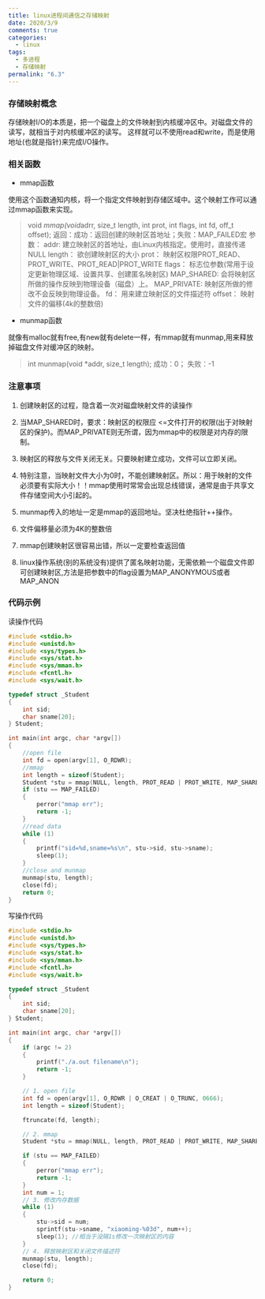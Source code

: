 ```yaml
---
title: linux进程间通信之存储映射
date: 2020/3/9
comments: true
categories:
  - linux
tags:
  - 多进程
  - 存储映射
permalink: "6.3"
---
```

### 存储映射概念

存储映射I/O的本质是，把一个磁盘上的文件映射到内核缓冲区中。对磁盘文件的读写，就相当于对内核缓冲区的读写。
这样就可以不使用read和write，而是使用地址(也就是指针)来完成I/O操作。

### 相关函数

* mmap函数

使用这个函数通知内核，将一个指定文件映射到存储区域中。这个映射工作可以通过mmap函数来实现。

>void *mmap(void*adrr, size_t length, int prot, int flags, int fd, off_t offset);
返回：成功：返回创建的映射区首地址；失败：MAP_FAILED宏
参数：
    addr:     建立映射区的首地址，由Linux内核指定。使用时，直接传递NULL
    length：  欲创建映射区的大小
    prot：    映射区权限PROT_READ、PROT_WRITE、PROT_READ|PROT_WRITE
    flags：   标志位参数(常用于设定更新物理区域、设置共享、创建匿名映射区)
              MAP_SHARED:  会将映射区所做的操作反映到物理设备（磁盘）上。
              MAP_PRIVATE: 映射区所做的修改不会反映到物理设备。
    fd：      用来建立映射区的文件描述符
    offset：  映射文件的偏移(4k的整数倍)

* munmap函数

就像有malloc就有free,有new就有delete一样，有mmap就有munmap,用来释放掉磁盘文件对缓冲区的映射。

>int munmap(void *addr, size_t length);  成功：0； 失败：-1

### 注意事项

1. 创建映射区的过程，隐含着一次对磁盘映射文件的读操作

2. 当MAP_SHARED时，要求：映射区的权限应 <=文件打开的权限(出于对映射区的保护)。而MAP_PRIVATE则无所谓，因为mmap中的权限是对内存的限制。

3. 映射区的释放与文件关闭无关。只要映射建立成功，文件可以立即关闭。

4. 特别注意，当映射文件大小为0时，不能创建映射区。所以：用于映射的文件必须要有实际大小！！mmap使用时常常会出现总线错误，通常是由于共享文件存储空间大小引起的。

5. munmap传入的地址一定是mmap的返回地址。坚决杜绝指针++操作。

6. 文件偏移量必须为4K的整数倍

7. mmap创建映射区很容易出错，所以一定要检查返回值

8. linux操作系统(别的系统没有)提供了匿名映射功能，无需依赖一个磁盘文件即可创建映射区,方法是把参数中的flag设置为MAP_ANONYMOUS或者MAP_ANON

### 代码示例

读操作代码

```C
#include <stdio.h>
#include <unistd.h>
#include <sys/types.h>
#include <sys/stat.h>
#include <sys/mman.h>
#include <fcntl.h>
#include <sys/wait.h>

typedef struct _Student
{
    int sid;
    char sname[20];
} Student;

int main(int argc, char *argv[])
{
    //open file
    int fd = open(argv[1], O_RDWR);
    //mmap
    int length = sizeof(Student);
    Student *stu = mmap(NULL, length, PROT_READ | PROT_WRITE, MAP_SHARED, fd, 0);
    if (stu == MAP_FAILED)
    {
        perror("mmap err");
        return -1;
    }
    //read data
    while (1)
    {
        printf("sid=%d,sname=%s\n", stu->sid, stu->sname);
        sleep(1);
    }
    //close and munmap
    munmap(stu, length);
    close(fd);
    return 0;
}
```

写操作代码

```C
#include <stdio.h>
#include <unistd.h>
#include <sys/types.h>
#include <sys/stat.h>
#include <sys/mman.h>
#include <fcntl.h>
#include <sys/wait.h>

typedef struct _Student
{
    int sid;
    char sname[20];
} Student;

int main(int argc, char *argv[])
{
    if (argc != 2)
    {
        printf("./a.out filename\n");
        return -1;
    }

    // 1. open file
    int fd = open(argv[1], O_RDWR | O_CREAT | O_TRUNC, 0666);
    int length = sizeof(Student);

    ftruncate(fd, length);

    // 2. mmap
    Student *stu = mmap(NULL, length, PROT_READ | PROT_WRITE, MAP_SHARED, fd, 0);

    if (stu == MAP_FAILED)
    {
        perror("mmap err");
        return -1;
    }
    int num = 1;
    // 3. 修改内存数据
    while (1)
    {
        stu->sid = num;
        sprintf(stu->sname, "xiaoming-%03d", num++);
        sleep(1); //相当于没隔1s修改一次映射区的内容
    }
    // 4. 释放映射区和关闭文件描述符
    munmap(stu, length);
    close(fd);

    return 0;
}
```
